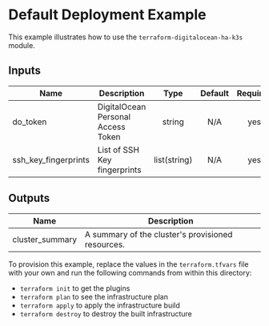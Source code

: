 # Default Deployment Example

This example illustrates how to use the `terraform-digitalocean-ha-k3s` module.

<!-- BEGINNING OF PRE-COMMIT-TERRAFORM DOCS HOOK -->
## Inputs

| Name | Description | Type | Default | Required |
|------|-------------|:----:|:-----:|:-----:|
| do_token | DigitalOcean Personal Access Token | string | N/A | yes |
| ssh_key_fingerprints | List of SSH Key fingerprints | list(string) | N/A | yes |

## Outputs

| Name | Description |
|------|-------------|
| cluster_summary | A summary of the cluster's provisioned resources. |

<!-- END OF PRE-COMMIT-TERRAFORM DOCS HOOK -->

To provision this example, replace the values in the `terraform.tfvars` file with your own and run the following commands from within this directory:
- `terraform init` to get the plugins
- `terraform plan` to see the infrastructure plan
- `terraform apply` to apply the infrastructure build
- `terraform destroy` to destroy the built infrastructure
